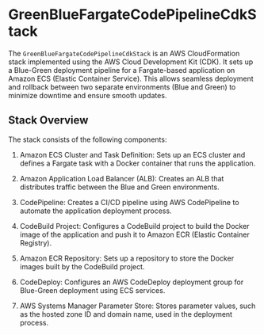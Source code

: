 # GreenBlueFargateCodePipelineCdkStack

The `GreenBlueFargateCodePipelineCdkStack` is an AWS CloudFormation stack implemented using the AWS Cloud Development Kit (CDK). It sets up a Blue-Green deployment pipeline for a Fargate-based application on Amazon ECS (Elastic Container Service). This allows seamless deployment and rollback between two separate environments (Blue and Green) to minimize downtime and ensure smooth updates.

## Stack Overview

The stack consists of the following components:

1. Amazon ECS Cluster and Task Definition: Sets up an ECS cluster and defines a Fargate task with a Docker container that runs the application.

2. Amazon Application Load Balancer (ALB): Creates an ALB that distributes traffic between the Blue and Green environments.

3. CodePipeline: Creates a CI/CD pipeline using AWS CodePipeline to automate the application deployment process.

4. CodeBuild Project: Configures a CodeBuild project to build the Docker image of the application and push it to Amazon ECR (Elastic Container Registry).

5. Amazon ECR Repository: Sets up a repository to store the Docker images built by the CodeBuild project.

6. CodeDeploy: Configures an AWS CodeDeploy deployment group for Blue-Green deployment using ECS services.

7. AWS Systems Manager Parameter Store: Stores parameter values, such as the hosted zone ID and domain name, used in the deployment process.
